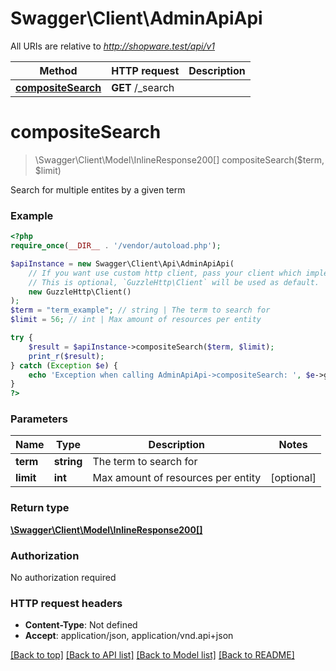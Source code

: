 # Swagger\Client\AdminApiApi

All URIs are relative to *http://shopware.test/api/v1*

Method | HTTP request | Description
------------- | ------------- | -------------
[**compositeSearch**](AdminApiApi.md#compositesearch) | **GET** /_search | 

# **compositeSearch**
> \Swagger\Client\Model\InlineResponse200[] compositeSearch($term, $limit)



Search for multiple entites by a given term

### Example
```php
<?php
require_once(__DIR__ . '/vendor/autoload.php');

$apiInstance = new Swagger\Client\Api\AdminApiApi(
    // If you want use custom http client, pass your client which implements `GuzzleHttp\ClientInterface`.
    // This is optional, `GuzzleHttp\Client` will be used as default.
    new GuzzleHttp\Client()
);
$term = "term_example"; // string | The term to search for
$limit = 56; // int | Max amount of resources per entity

try {
    $result = $apiInstance->compositeSearch($term, $limit);
    print_r($result);
} catch (Exception $e) {
    echo 'Exception when calling AdminApiApi->compositeSearch: ', $e->getMessage(), PHP_EOL;
}
?>
```

### Parameters

Name | Type | Description  | Notes
------------- | ------------- | ------------- | -------------
 **term** | **string**| The term to search for |
 **limit** | **int**| Max amount of resources per entity | [optional]

### Return type

[**\Swagger\Client\Model\InlineResponse200[]**](../Model/InlineResponse200.md)

### Authorization

No authorization required

### HTTP request headers

 - **Content-Type**: Not defined
 - **Accept**: application/json, application/vnd.api+json

[[Back to top]](#) [[Back to API list]](../../README.md#documentation-for-api-endpoints) [[Back to Model list]](../../README.md#documentation-for-models) [[Back to README]](../../README.md)

